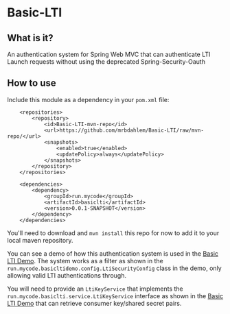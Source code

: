 # Basic-LTI

## What is it?
An authentication system for Spring Web MVC that can authenticate LTI Launch requests without using the
deprecated Spring-Security-Oauth

## How to use
Include this module as a dependency in your ```pom.xml``` file:

```
    <repositories>
        <repository>
            <id>Basic-LTI-mvn-repo</id>
            <url>https://github.com/mrbdahlem/Basic-LTI/raw/mvn-repo/</url>
            <snapshots>
                <enabled>true</enabled>
                <updatePolicy>always</updatePolicy>
            </snapshots>
        </repository>
    </repositories>

    <dependencies>
        <dependency>
            <groupId>run.mycode</groupId>
            <artifactId>basiclti</artifactId>
            <version>0.0.1-SNAPSHOT</version>
        </dependency>
    </dependencies>
```

You'll need to download and ```mvn install``` this repo for now to add it to your local maven repository.

You can see a demo of how this authentication system is used in the [Basic LTI Demo](https://github.com/mrbdahlem/Basic-Lti-Demo). The system works as a filter
as shown in the ```run.mycode.basicltidemo.config.LtiSecurityConfig``` class in the demo, only allowing valid LTI authentications through.

You will need to provide an ```LtiKeyService``` that implements the ```run.mycode.basiclti.service.LtiKeyService``` interface as shown in the [Basic LTI Demo](https://github.com/mrbdahlem/Basic-Lti-Demo) that can retrieve consumer key/shared secret pairs.

